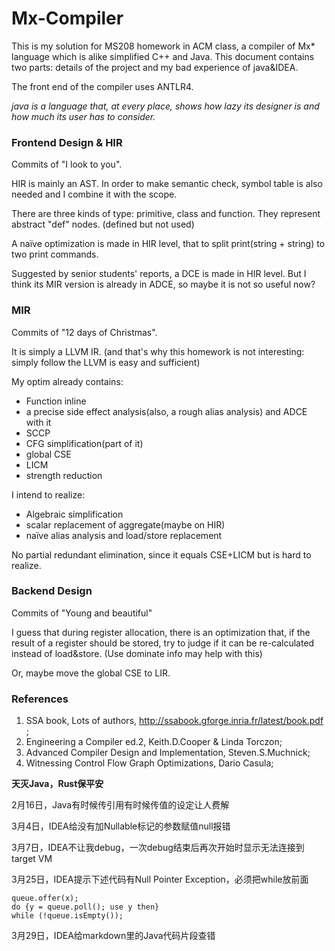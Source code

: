 # Mx-Compiler
This is my solution for MS208 homework in ACM class, a compiler of Mx* language which is alike simplified C++ and Java. 
This document contains two parts: details of the project and my bad experience of java&IDEA. 

The front end of the compiler uses ANTLR4. 

*java is a language that, at every place, shows how lazy its designer is and how much its user has to consider.*

### Frontend Design & HIR

Commits of "I look to you". 

HIR is mainly an AST. In order to make semantic check, symbol table is also needed and I combine it with the scope. 

There are three kinds of type: primitive, class and function. They represent abstract "def" nodes. (defined but not used)

A naïve optimization is made in HIR level, that to split print(string + string) to two print commands. 

Suggested by senior students' reports, a DCE is made in HIR level. But I think its MIR version is already in ADCE, so maybe it is not so useful now? 

### MIR

Commits of "12 days of Christmas". 

It is simply a LLVM IR. (and that's why this homework is not interesting: simply follow the LLVM is easy and sufficient)

My optim already contains: 

* Function inline
* a precise side effect analysis(also, a rough alias analysis) and ADCE with it
* SCCP
* CFG simplification(part of it)
* global CSE
* LICM
* strength reduction

I intend to realize: 

 * Algebraic simplification
 * scalar replacement of aggregate(maybe on HIR)
 * naïve alias analysis and load/store replacement

 No partial redundant elimination, since it equals CSE+LICM but is hard to realize. 

### Backend Design

Commits of "Young and beautiful"

I guess that during register allocation, there is an optimization that, if the result of a register should be stored, try to judge if it can be re-calculated instead of load&store. (Use dominate info may help with this)

Or, maybe move the global CSE to LIR. 

### References

1. SSA book, Lots of authors, http://ssabook.gforge.inria.fr/latest/book.pdf ;
2. Engineering a Compiler ed.2, Keith.D.Cooper & Linda Torczon;
3. Advanced Compiler Design and Implementation, Steven.S.Muchnick;
4. Witnessing Control Flow Graph Optimizations, Dario Casula;

**天灭Java，Rust保平安**

2月16日，Java有时候传引用有时候传值的设定让人费解

3月4日，IDEA给没有加Nullable标记的参数赋值null报错

3月7日，IDEA不让我debug，一次debug结束后再次开始时显示无法连接到target VM

3月25日，IDEA提示下述代码有Null Pointer Exception，必须把while放前面

```
queue.offer(x);
do {y = queue.poll(); use y then} 
while (!queue.isEmpty());
```

3月29日，IDEA给markdown里的Java代码片段查错